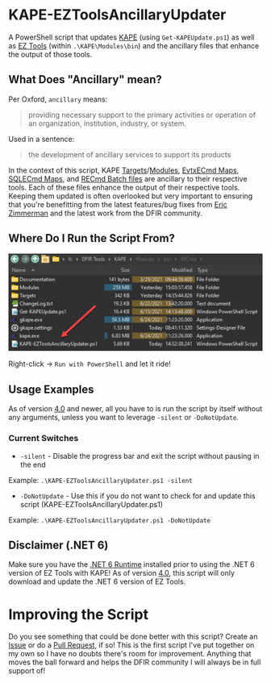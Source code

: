 # KAPE-EZToolsAncillaryUpdater
A PowerShell script that updates [KAPE](https://www.kroll.com/en/insights/publications/cyber/kroll-artifact-parser-extractor-kape) (using `Get-KAPEUpdate.ps1`) as well as [EZ Tools](https://ericzimmerman.github.io/#!index.md) (within `.\KAPE\Modules\bin`) and the ancillary files that enhance the output of those tools.

## What Does "Ancillary" mean?

Per Oxford, `ancillary` means:
  
> providing necessary support to the primary activities or operation of an organization, institution, industry, or system.
    
Used in a sentence:
    
> the development of ancillary services to support its products

In the context of this script, KAPE [Targets](https://github.com/EricZimmerman/KapeFiles/tree/master/Targets)/[Modules](https://github.com/EricZimmerman/KapeFiles/tree/master/Modules), [EvtxECmd Maps](https://github.com/EricZimmerman/evtx/tree/master/evtx/Maps), [SQLECmd Maps](https://github.com/EricZimmerman/SQLECmd/tree/master/SQLMap/Maps), and [RECmd Batch files](https://github.com/EricZimmerman/RECmd/tree/master/BatchExamples) are ancillary to their respective tools. Each of these files enhance the output of their respective tools. Keeping them updated is often overlooked but very important to ensuring that you're benefitting from the latest features/bug fixes from [Eric Zimmerman](https://github.com/EricZimmerman) and the latest work from the DFIR community. 

## Where Do I Run the Script From?

![ScriptLocation](https://raw.githubusercontent.com/AndrewRathbun/KAPE-EZToolsAncillaryUpdater/main/Pictures/ScriptLocation.jpg)

Right-click -> `Run with PowerShell` and let it ride!

## Usage Examples

As of version [4.0](https://github.com/AndrewRathbun/KAPE-EZToolsAncillaryUpdater/releases/tag/4.0) and newer, all you have to is run the script by itself without any arguments, unless you want to leverage `-silent` or `-DoNotUpdate`.

### Current Switches

* `-silent` - Disable the progress bar and exit the script without pausing in the end 

Example: `.\KAPE-EZToolsAncillaryUpdater.ps1 -silent`

* `-DoNotUpdate` - Use this if you do not want to check for and update this script (KAPE-EZToolsAncillaryUpdater.ps1)

Example: `.\KAPE-EZToolsAncillaryUpdater.ps1 -DoNotUpdate`

## Disclaimer (.NET 6)

Make sure you have the [.NET 6 Runtime](https://dotnet.microsoft.com/en-us/download/dotnet/6.0) installed prior to using the .NET 6 version of EZ Tools with KAPE! As of version [4.0](https://github.com/AndrewRathbun/KAPE-EZToolsAncillaryUpdater/releases/tag/4.0), this script will only download and update the .NET 6 version of EZ Tools.

# Improving the Script

Do you see something that could be done better with this script? Create an [Issue](https://github.com/AndrewRathbun/KAPE-EZToolsAncillaryUpdater/issues) or do a [Pull Request](https://github.com/AndrewRathbun/KAPE-EZToolsAncillaryUpdater/pulls), if so! This is the first script I've put together on my own so I have no doubts there's room for improvement. Anything that moves the ball forward and helps the DFIR community I will always be in full support of!
